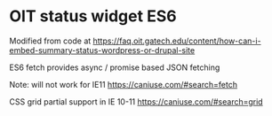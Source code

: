 # OIT status widget ES6
 
Modified from code at https://faq.oit.gatech.edu/content/how-can-i-embed-summary-status-wordpress-or-drupal-site

ES6 fetch provides async / promise based JSON fetching

Note: will not work for IE11 https://caniuse.com/#search=fetch

CSS grid partial support in IE 10-11 https://caniuse.com/#search=grid